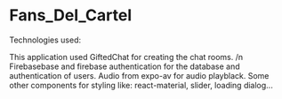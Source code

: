 # Fans_Del_Cartel

Technologies used:

This application used GiftedChat for creating the chat rooms. /n
Firebasebase and  firebase authentication for the database and authentication of users.
Audio from expo-av for audio playblack.
Some other components for styling like: react-material, slider, loading dialog...
